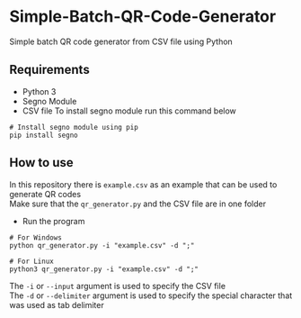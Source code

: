 # Simple-Batch-QR-Code-Generator
Simple batch QR code generator from CSV file using Python

## Requirements
* Python 3
* Segno Module
* CSV file
To install segno module run this command below
``` shell
# Install segno module using pip
pip install segno
```

## How to use
In this repository there is `example.csv` as an example that can be used to generate QR codes <br>
Make sure that the `qr_generator.py` and the CSV file are in one folder <br>
* Run the program
``` shell
# For Windows
python qr_generator.py -i "example.csv" -d ";"

# For Linux
python3 qr_generator.py -i "example.csv" -d ";"
```
The `-i` or `--input` argument is used to specify the CSV file <br>
The `-d` or `--delimiter` argument is used to specify the special character that was used as tab delimiter


